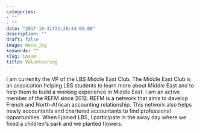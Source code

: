 ```yaml
---
categories:
- ""
- ""
date: "2017-10-31T21:28:43-05:00"
description: ""
draft: false
image: mena.jpg
keywords: ""
slug: ipsum
title: Volunteering
---
```


I am currenlty the VP of the LBS Middle East Club. The Middle East Club is an assoication helping LBS students to learn more about Middle East and to help them to build a working experience in Middle East. I am an active member of the REFM since 2012. REFM is a network that aims to develop French and North-African accounting relationship. This network also helps newly accountants and chartered accountants to find professional opportunities.  When I joined LBS, I participate in the away day where we fixed a children's park and we planted flowers.